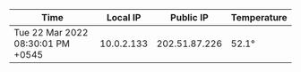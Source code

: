 | Time     | Local IP | Public IP | Temperature |
| ----------- | ----------- | ----------- | ----------- |
| Tue 22 Mar 2022 08:30:01 PM +0545      | 10.0.2.133     | 202.51.87.226  | 52.1° |
